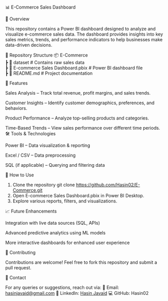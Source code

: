 📊 E-Commerce Sales Dashboard

📌 Overview

This repository contains a Power BI dashboard designed to analyze and visualize e-commerce sales data. The dashboard provides insights into key sales metrics, trends, and performance indicators to help businesses make data-driven decisions.

📂 Repository Structure
 📦 E-Commerce  
 ┣ 📂 dataset                     # Contains raw sales data  
 ┣ 📄 E-commerce Sales Dashboard.pbix  # Power BI dashboard file  
 ┣ 📄 README.md                    # Project documentation
 
🚀 Features

   Sales Analysis – Track total revenue, profit margins, and sales trends.
   
   Customer Insights – Identify customer demographics, preferences, and behaviors.
   
   Product Performance – Analyze top-selling products and categories.
   
   Time-Based Trends – View sales performance over different time periods.
🛠️ Tools & Technologies

   Power BI – Data visualization & reporting
   
   Excel / CSV – Data preprocessing
   
   SQL (if applicable) – Querying and filtering data
   
🔧 How to Use

  1. Clone the repository
     git clone https://github.com/Hasin02/E-Commerce.git
  2. Open E-commerce Sales Dashboard.pbix in Power BI Desktop.
  3. Explore various reports, filters, and visualizations.

📈 Future Enhancements

   Integration with live data sources (SQL, APIs)
   
   Advanced predictive analytics using ML models
   
   More interactive dashboards for enhanced user experience
   

🤝 Contributing

   Contributions are welcome! Feel free to fork this repository and submit a pull request.

📩 Contact

   For any queries or suggestions, reach out via:
   📧 Email: hasinjavaid@gmail.com
   🔗 LinkedIn: [Hasin Javaid](https://www.linkedin.com/in/hasin-javaid/)
   💻 GitHub: Hasin02
